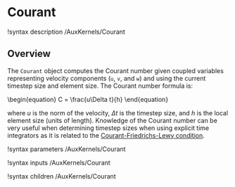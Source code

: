# Courant

!syntax description /AuxKernels/Courant

## Overview

The `Courant` object computes the Courant number given coupled variables
representing velocity components (`u`, `v`, and `w`) and using the current
timestep size and element size. The Courant number formula is:

\begin{equation}
C = \frac{u\Delta t}{h}
\end{equation}

where $u$ is the norm of the velocity, $\Delta t$ is the timestep size, and $h$
is the local element size (units of length). Knowledge of the Courant number can
be very useful when determining timestep sizes when using explicit time
integrators as it is related to the
[Courant-Friedrichs-Lewy condition](https://en.wikipedia.org/wiki/Courant%E2%80%93Friedrichs%E2%80%93Lewy_condition).

!syntax parameters /AuxKernels/Courant

!syntax inputs /AuxKernels/Courant

!syntax children /AuxKernels/Courant
